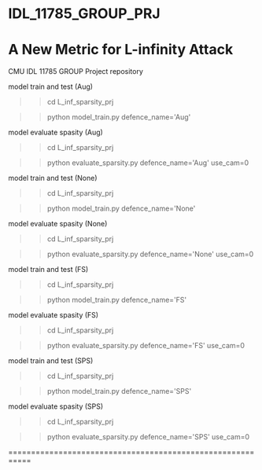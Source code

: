 # IDL_11785_GROUP_PRJ

# A New Metric for L-infinity Attack


CMU IDL 11785 GROUP Project repository

model train and test (Aug)
>>cd L_inf_sparsity_prj

>>python model_train.py defence_name='Aug'


model evaluate spasity (Aug)
>>cd L_inf_sparsity_prj

>>python evaluate_sparsity.py defence_name='Aug' use_cam=0 

model train and test (None)
>>cd L_inf_sparsity_prj

>>python model_train.py defence_name='None'


model evaluate spasity (None)
>>cd L_inf_sparsity_prj

>>python evaluate_sparsity.py defence_name='None' use_cam=0 



model train and test (FS)
>>cd L_inf_sparsity_prj

>>python model_train.py defence_name='FS'


model evaluate spasity (FS)
>>cd L_inf_sparsity_prj

>>python evaluate_sparsity.py defence_name='FS' use_cam=0 



model train and test (SPS)
>>cd L_inf_sparsity_prj

>>python model_train.py defence_name='SPS'


model evaluate spasity (SPS)
>>cd L_inf_sparsity_prj

>>python evaluate_sparsity.py defence_name='SPS' use_cam=0 

===========================================================
